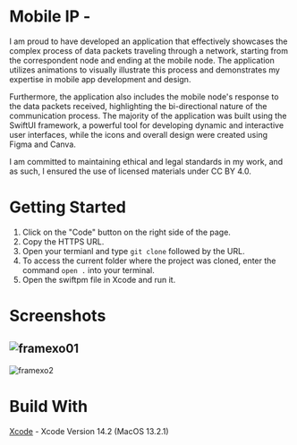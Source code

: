 
# **Mobile IP -** 

I am proud to have developed an application that effectively showcases the complex process of data packets traveling through a network, starting from the correspondent node and ending at the mobile node. The application utilizes animations to visually illustrate this process and demonstrates my expertise in mobile app development and design.

Furthermore, the application also includes the mobile node's response to the data packets received, highlighting the bi-directional nature of the communication process. The majority of the application was built using the SwiftUI framework, a powerful tool for developing dynamic and interactive user interfaces, while the icons and overall design were created using Figma and Canva.

I am committed to maintaining ethical and legal standards in my work, and as such, I ensured the use of licensed materials under CC BY 4.0.

# Getting Started
1. Click on the "Code" button on the right side of the page.
2. Copy the HTTPS URL.
3. Open your termianl and type `git clone` followed by the URL.
4. To access the current folder where the project was cloned, enter the command `open .` into your terminal.
5. Open the swiftpm file in Xcode and run it.


# Screenshots

![framexo01](https://user-images.githubusercontent.com/114150640/234104738-23dcec62-558f-4e3b-9278-dc35564ea63f.png)
---
![framexo2](https://user-images.githubusercontent.com/114150640/234104710-f48a188d-7d2a-4f79-b522-5558648dbd22.png)

# Build With
[Xcode](https://developer.apple.com/xcode/) - Xcode Version 14.2  (MacOS 13.2.1)
